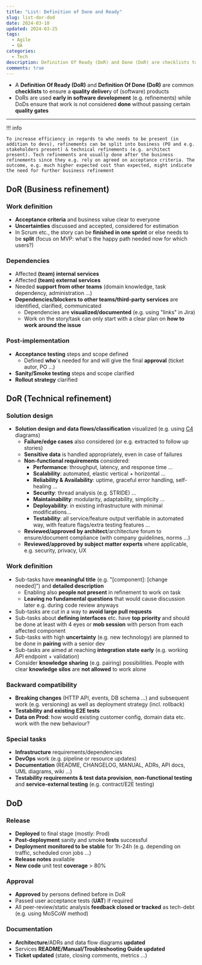 ```yaml
---
title: "List: Definition of Done and Ready"
slug: list-dor-dod
date: 2024-03-10
updated: 2024-03-25
tags: 
  - Agile
  - QA
categories:
  - Tech
description: Definition Of Ready (DoR) and Done (DoR) are checklists to ensure a quality delivery of (software) products
comments: true
---
```


- A **Definition Of Ready (DoR)** and **Definition Of Done (DoR)** are common **checklists** to ensure a **quality deliver**y of (software) products
- DoRs are used **early in software development** (e.g. refinements) while DoDs ensure that work is not considered **done** without passing certain **quality gates**

<!--more-->

---

!!! info

    To increase efficiency in regards to who needs to be present (in addition to devs), refinements can be split into business (PO and e.g. stakeholders present) & technical refinements (e.g. architect present). Tech refinements are usually done after the business refinements since they e.g. rely on agreed on acceptance criteria. The outcome, e.g. much higher expected cost than expected, might indicate the need for further business refinement

## DoR (Business refinement)

### Work definition

- **Acceptance criteria** and business value clear to everyone
- **Uncertainties** discussed and accepted, considered for estimation
- In Scrum etc., the story can be **finished in one sprint** or else needs to be **split** (focus on MVP: what's the happy path needed now for which users?)

### Dependencies

- Affected **(team) internal services**
- Affected **(team) external services**
- Needed **support from other teams** (domain knowledge, task dependency, administration ...)
- **Dependencies/blockers to other teams/third-party services** are identified, clarified, communicated
    - Dependencies are **visualized/documented** (e.g. using "links" in Jira)
    - Work on the story/task can only start with a clear plan on **how to work around the issue**

### Post-implementation

- **Acceptance testing** steps and scope defined
  - Defined **who**'s needed for and will give the final **approval** (ticket autor, PO ...)
- **Sanity/Smoke testing** steps and scope clarified
- **Rollout strategy** clarified

## DoR (Technical refinement)

### Solution design

- **Solution design and data flows/classification** visualized (e.g. using [C4](https://c4model.com) diagrams)
  - **Failure/edge cases** also considered (or e.g. extracted to follow up stories)
  - **Sensitive data** is handled appropriately, even in case of failures
  - **Non-functional requirements** considered:
    - **Performance**: throughput, latency, and response time ...
    - **Scalability**: automated, elastic vertical + horizontal ...
    - **Reliability & Availability**: uptime, graceful error handling, self-healing ...
    - **Security**: thread analysis (e.g. STRIDE) ...
    - **Maintainability**: modularity, adaptability, simplicity ...
    - **Deployability**: in existing infrastructure with minimal modifications...
    - **Testability**: all service/feature output verifiable in automated way, with feature flags/extra testing features ...
  - **Reviewed/approved by architect**/architecture forum to ensure/document compliance (with company guidelines, norms ...)
  - **Reviewed/approved by subject matter experts** where applicable, e.g. security, privacy, UX

### Work definition

- Sub-tasks have **meaningful title** (e.g. "[component]: [change needed]") and **detailed description**
    - Enabling also **people not present** in refinement to work on task
    - **Leaving no fundamental questions** that would cause discussion later e.g. during code review anyways
- Sub-tasks  are cut in a way to **avoid large pull requests**
- Sub-tasks about **defining interfaces** etc. have **top priority** and should be done at least with 4 eyes or **mob session** with person from each affected component
- Sub-tasks with high **uncertainty** (e.g. new technology) are planned to be done in **pairing** with a senior dev
- Sub-tasks are aimed at reaching **integration state early** (e.g. working API endpoint + validation)
- Consider **knowledge sharing** (e.g. pairing) possibilities. People with clear **knowledge silos** are **not allowed** to work alone

### Backward compatibility

- **Breaking changes** (HTTP API, events, DB schema ...) and subsequent work (e.g. versioning) as well as deployment strategy (incl. rollback)
- **Testability and existing E2E tests**
- **Data on Prod**: how would existing customer config, domain data etc. work with the new behaviour?

### Special tasks

- **Infrastructure** requirements/dependencies
- **DevOps** work (e.g. pipeline or resource updates)
- **Documentation** (README, CHANGELOG, MANUAL, ADRs, API docs, UML diagrams, wiki ...)
- **Testability requirements & test data provision**, **non-functional testing** and **service-external testing** (e.g. contract/E2E testing)

## DoD

### Release
- **Deployed** to final stage (mostly: Prod)
- **Post-deployment** sanity and smoke **tests** successful
- **Deployment monitored to be stable** for 1h-24h (e.g. depending on traffic, scheduled cron jobs ...)
- **Release notes** available
- **New code** unit test **coverage** > 80%

### Approval
- **Approved** by persons defined before in DoR
- Passed user acceptance tests (**UAT**) if required
- All peer-review/static analysis **feedback closed or tracked** as tech-debt (e.g. using MoSCoW method)

### Documentation
- **Architecture**/ADRs and data flow diagrams **updated**
- Services **README/Manual/Troubleshooting Guide updated**
- **Ticket updated** (state, closing comments, metrics ...)

